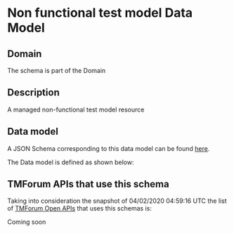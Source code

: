 # Non functional test model Data Model

## Domain

The  schema is part of the  Domain

## Description

A managed non-functional test model resource

## Data model

A JSON Schema corresponding to this data model can be found
[here](https://github.com/tmforum-rand/schemas/blob/candidates/Common/NonFunctionalTestModel.schema.json).

The Data model is defined as shown below:





## TMForum APIs that use this schema

Taking into consideration the snapshot of 04/02/2020 04:59:16 UTC the list of [TMForum Open APIs](https://www.tmforum.org/open-apis/) that uses this schemas is:

Coming soon